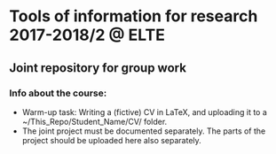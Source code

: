 # Tools of information for research 2017-2018/2 @ ELTE
## Joint repository for group work

### Info about the course:
- Warm-up task: Writing a (fictive) CV in LaTeX, and uploading it to a ~/This_Repo/Student_Name/CV/ folder.
- The joint project must be documented separately. The parts of the project should be uploaded here also separately.
